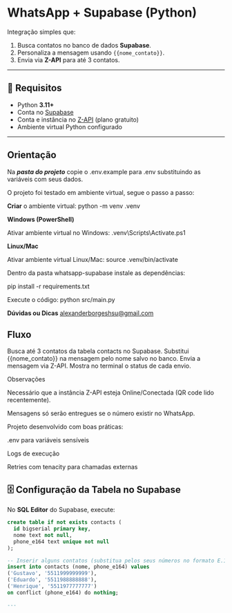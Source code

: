 # WhatsApp + Supabase (Python)

Integração simples que:
1. Busca contatos no banco de dados **Supabase**.
2. Personaliza a mensagem usando `{{nome_contato}}`.
3. Envia via **Z-API** para até 3 contatos.

---

## 📌 Requisitos
- Python **3.11+**
- Conta no [Supabase](https://supabase.com)
- Conta e instância no [Z-API](https://z-api.io) (plano gratuito)
- Ambiente virtual Python configurado

---

## Orientação

Na ***pasta do projeto*** copie o .env.example para .env substituindo as variáveis com seus dados.

O projeto foi testado em ambiente virtual, segue o passo a passo:

**Criar** o ambiente virtual: python -m venv .venv

**Windows (PowerShell)**

Ativar ambiente virtual no Windows: .venv\Scripts\Activate.ps1

**Linux/Mac**

Ativar ambiente virtual Linux/Mac: source .venv/bin/activate

Dentro da pasta whatsapp-supabase instale as dependências:

pip install -r requirements.txt

Execute o código:
python src/main.py

**Dúvidas ou Dicas** alexanderborgeshsu@gmail.com

## Fluxo

Busca até 3 contatos da tabela contacts no Supabase.
Substitui {{nome_contato}} na mensagem pelo nome salvo no banco.
Envia a mensagem via Z-API.
Mostra no terminal o status de cada envio.

Observações

Necessário que a instância Z-API esteja Online/Conectada (QR code lido recentemente).

Mensagens só serão entregues se o número existir no WhatsApp.

Projeto desenvolvido com boas práticas:

.env para variáveis sensíveis

Logs de execução

Retries com tenacity para chamadas externas

## 🗄️ Configuração da Tabela no Supabase

No **SQL Editor** do Supabase, execute:

```sql
create table if not exists contacts (
  id bigserial primary key,
  nome text not null,
  phone_e164 text unique not null
);

-- Inserir alguns contatos (substitua pelos seus números no formato E.164)
insert into contacts (nome, phone_e164) values
('Gustavo', '5511999999999'),
('Eduardo', '5511988888888'),
('Henrique', '5511977777777')
on conflict (phone_e164) do nothing;

---

